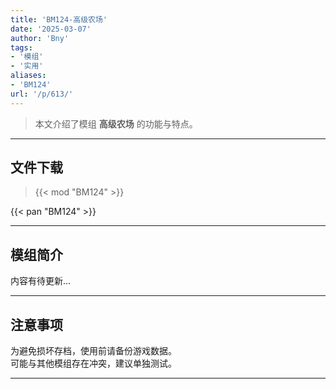 ```yaml
---
title: 'BM124-高级农场'
date: '2025-03-07'
author: 'Bny'
tags:
- '模组'
- '实用'
aliases:
- 'BM124'
url: '/p/613/'
---
```


> 本文介绍了模组 **高级农场** 的功能与特点。

---

## 文件下载  

> {{< mod "BM124" >}}  

{{< pan "BM124" >}}  

---

## 模组简介

>  
内容有待更新...  

---

## 注意事项

>  
为避免损坏存档，使用前请备份游戏数据。  
可能与其他模组存在冲突，建议单独测试。  

---

